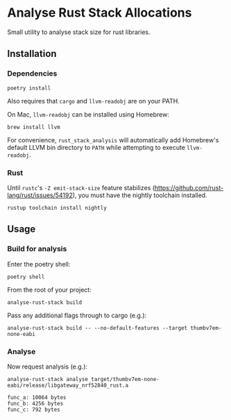 # Analyse Rust Stack Allocations

Small utility to analyse stack size for rust libraries.

## Installation

### Dependencies

```
poetry install
```

Also requires that `cargo` and `llvm-readobj` are on your PATH.

On Mac, `llvm-readobj` can be installed using Homebrew:

```
brew install llvm
```

For convenience, `rust_stack_analysis` will automatically add Homebrew's default
LLVM bin directory to `PATH` while attempting to execute `llvm-readobj`.

### Rust

Until `rustc`'s `-Z emit-stack-size` feature stabilizes (https://github.com/rust-lang/rust/issues/54192),
you must have the nightly toolchain installed.

```
rustup toolchain install nightly
```

## Usage

### Build for analysis

Enter the poetry shell:

```
poetry shell
```

From the root of your project:

```
analyse-rust-stack build
```

Pass any additional flags through to cargo (e.g.):

```
analyse-rust-stack build -- --no-default-features --target thumbv7em-none-eabi
```

### Analyse

Now request analysis (e.g.):

```
analyse-rust-stack analyse target/thumbv7em-none-eabi/release/libgateway_nrf52840_rust.a
```

```
func_a: 10064 bytes
func_b: 4256 bytes
func_c: 792 bytes
```
